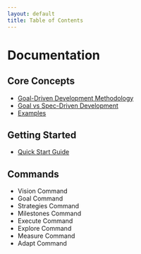 ```yaml
---
layout: default
title: Table of Contents
---
```


# Documentation

## Core Concepts
- [Goal-Driven Development Methodology](./goal-driven.md)
- [Goal vs Spec-Driven Development](./comparison.md)
- [Examples](./examples.md)

## Getting Started
- [Quick Start Guide](./index.md)

## Commands
- Vision Command
- Goal Command  
- Strategies Command
- Milestones Command
- Execute Command
- Explore Command
- Measure Command
- Adapt Command